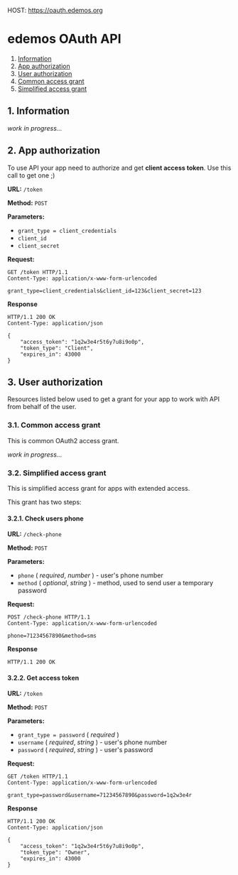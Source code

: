 HOST: https://oauth.edemos.org

# edemos OAuth API
1. [Information](#1-information)
2. [App authorization](#2-app-authorization)
3. [User authorization](#3-user-authorization)
  1. [Common access grant](#31-common-access-grant)
  2. [Simplified access grant](#32-simplified-access-grant)

## 1. Information
*work in progress...*

## 2. App authorization
To use API your app need to authorize and get **client access token**.
Use this call to get one ;)

**URL:** `/token`

**Method:** `POST`

**Parameters:**
* `grant_type = client_credentials`
* `client_id`
* `client_secret`

**Request:**
```http
GET /token HTTP/1.1
Content-Type: application/x-www-form-urlencoded

grant_type=client_credentials&client_id=123&client_secret=123
```

**Response**
```http
HTTP/1.1 200 OK
Content-Type: application/json

{
	"access_token": "1q2w3e4r5t6y7u8i9o0p",
	"token_type": "Client",
	"expires_in": 43000
}
```
## 3. User authorization
Resources listed below used to get a grant for your app to work with API from behalf of the user.

### 3.1. Common access grant
This is common OAuth2 access grant.

*work in progress...*

### 3.2. Simplified access grant
This is simplified access grant for apps with extended access.

This grant has two steps:

#### 3.2.1. Check users phone

**URL:** `/check-phone`

**Method:** `POST`

**Parameters:**
* `phone` ( *required*, *number* ) - user's phone number
* `method` ( *optional*, *string* ) - method, used to send user a temporary password

**Request:**
```http
POST /check-phone HTTP/1.1
Content-Type: application/x-www-form-urlencoded

phone=71234567890&method=sms
```

**Response**
```http
HTTP/1.1 200 OK
```

#### 3.2.2. Get access token

**URL:** `/token`

**Method:** `POST`

**Parameters:**
* `grant_type = password` ( *required* )
* `username` ( *required*, *string* ) - user's phone number
* `password` ( *required*, *string* ) - user's password

**Request:**
```http
GET /token HTTP/1.1
Content-Type: application/x-www-form-urlencoded

grant_type=password&username=71234567890&password=1q2w3e4r
```

**Response**
```http
HTTP/1.1 200 OK
Content-Type: application/json

{
	"access_token": "1q2w3e4r5t6y7u8i9o0p",
	"token_type": "Owner",
	"expires_in": 43000
}
```
